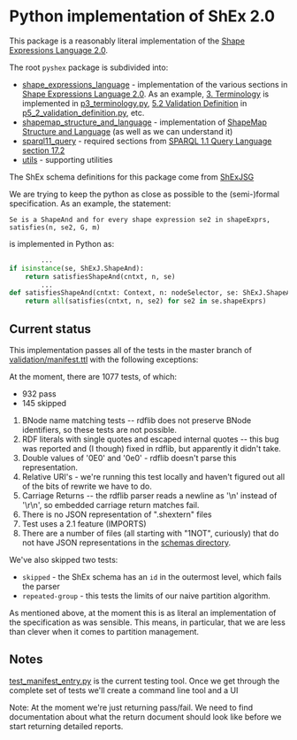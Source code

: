# Python implementation of ShEx 2.0
This package is a reasonably literal implementation of the [Shape Expressions Language 2.0](http://shex.io/shex-semantics/).

The root `pyshex` package is subdivided into:

* [shape_expressions_language](pyshex/shape_expressions_language) - implementation of the various sections in  [Shape Expressions Language 2.0](http://shex.io/shex-semantics/).  As an example, [3. Terminology](http://shex.io/shex-semantics/#terminology) is implemented in [p3_terminology.py](pyshex/shape_expressions_language/p3_terminology.py), [5.2 Validation Definition](http://shex.io/shex-semantics/#validation) in [p5_2_validation_definition.py](pyshex/shape_expressions_language/p5_2_validation_definition.py), etc.
* [shapemap_structure_and_language](pyshex/shapemap_structure_and_language) - implementation of [ShapeMap Structure and Language](http://shex.io/shape-map/) (as well as we can understand it)
* [sparql11_query](pyshex/sparql11_query) - required sections from [SPARQL 1.1 Query Language section 17.2](https://www.w3.org/TR/sparql11-query/#operandDataTypes)
* [utils](pyshex/utils) - supporting utilities

The ShEx schema definitions for this package come from [ShExJSG](https://github.com/hsolbrig/ShExJSG)

We are trying to keep the python as close as possible to the (semi-)formal specification.  As an example, the statement:
```text
Se is a ShapeAnd and for every shape expression se2 in shapeExprs, satisfies(n, se2, G, m)
``` 
is implemented in Python as:
```python
        ...
if isinstance(se, ShExJ.ShapeAnd):
    return satisfiesShapeAnd(cntxt, n, se)
        ...
def satisfiesShapeAnd(cntxt: Context, n: nodeSelector, se: ShExJ.ShapeAnd) -> bool:
    return all(satisfies(cntxt, n, se2) for se2 in se.shapeExprs)
```

## Current status
This implementation passes all of the tests in the master branch of [validation/manifest.ttl](https://raw.githubusercontent.com/shexSpec/shexTest/master/validation/manifest.ttl) with the following exceptions:

At the moment, there are 1077 tests, of which:

* 932 pass
* 145 skipped

1) BNode name matching tests -- rdflib does not preserve BNode identifiers, so these tests are not possible.
2) RDF literals with single quotes and escaped internal quotes -- this bug was reported and (I though) fixed in rdflib, but apparently it didn't take.
3) Double values of '0E0' and '0e0' - rdflib doesn't parse this representation.
4) Relative URI's - we're running this test locally and haven't figured out all of the bits of rewrite we have to do.  
5) Carriage Returns -- the rdflib parser reads a newline as '\n' instead of '\r\n', so embedded carriage return matches fail.
6) There is no JSON representation of ".shextern" files
7) Test uses a 2.1 feature (IMPORTS)
8) There are a number of files (all starting with "1NOT", curiously) that do not have JSON representations in the [schemas directory](https://github.com/shexSpec/shexTest/tree/master/schemas).

We've also skipped two tests:
* `skipped` - the ShEx schema has an `id` in the outermost level, which fails the parser
* `repeated-group` - this tests the limits of our naive partition algorithm.

As mentioned above, at the moment this is as literal an implementation of the specification as was sensible.  This means, in particular, that we are less than clever when it comes to partition management.



## Notes
[test_manifest_entry.py](tests/test_shextest_validation/test_manifest_entry.py) is the current testing tool.  Once we get through the complete set of tests we'll create a command line tool and a UI

Note: At the moment we're just returning pass/fail.  We need to find documentation about what the return document should look like before we start returning detailed reports.

